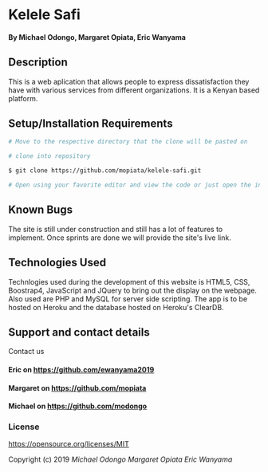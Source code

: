 # Kelele Safi

#### By **Michael Odongo, Margaret Opiata, Eric Wanyama**

## Description

This is a web aplication that allows people to express dissatisfaction they have with various services from different organizations. It is a Kenyan based platform.

## Setup/Installation Requirements

``` bash
# Move to the respective directory that the clone will be pasted on

# clone into repository

$ git clone https://github.com/mopiata/kelele-safi.git

# Open using your favorite editor and view the code or just open the index.html on the browser
```

## Known Bugs

The site is still under construction and still has a lot of features to implement. Once sprints are done we will provide the site's live link.

## Technologies Used

Technlogies used during the development of this website is  HTML5, CSS, Boostrap4, JavaScript and JQuery to bring out the display on the webpage.
Also used are PHP and MySQL for server side scripting.
The app is to be hosted on Heroku and the database hosted on Heroku's ClearDB.

## Support and contact details

Contact us 
#### Eric on <https://github.com/ewanyama2019> 
#### Margaret on <https://github.com/mopiata> 
#### Michael on <https://github.com/modongo>

### License

https://opensource.org/licenses/MIT


Copyright (c) 2019 *Michael Odongo* *Margaret Opiata* *Eric Wanyama*